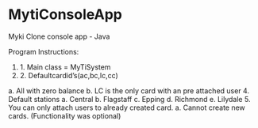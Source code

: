 # MytiConsoleApp
Myki Clone console app - Java

Program Instructions:
<ol>
<li>1. Main class = MyTiSystem</li>
<li>2. Defaultcardid’s(ac,bc,lc,cc)</li>
  </ol>
a. All with zero balance
b. LC is the only card with an pre attached user
4. Default stations
a. Central
b. Flagstaff c. Epping
d. Richmond e. Lilydale
5. You can only attach users to already created card.
a. Cannot create new cards. (Functionality was optional)
